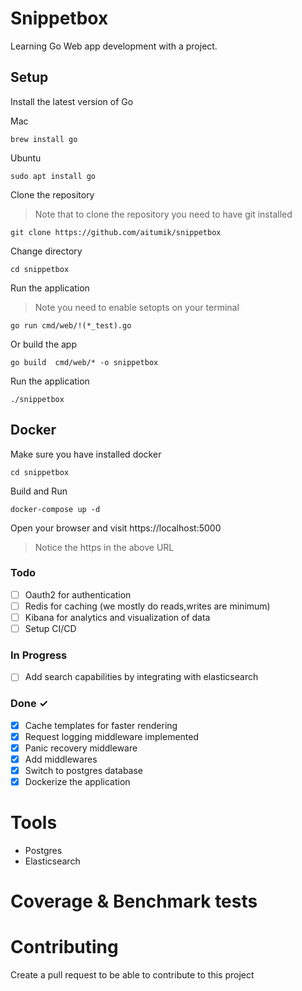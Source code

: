 # Snippetbox
Learning Go Web app development with a project.

## Setup
Install the latest version of Go

Mac
```
brew install go
```

Ubuntu
```
sudo apt install go
```

Clone the repository
> Note that to clone the repository you need to have git installed
```
git clone https://github.com/aitumik/snippetbox
```

Change directory
```
cd snippetbox
```

Run the application
> Note you need to enable setopts on your terminal
```
go run cmd/web/!(*_test).go
```

Or build the app
```
go build  cmd/web/* -o snippetbox
```

Run the application
```
./snippetbox
```


## Docker

Make sure you have installed docker
```
cd snippetbox
```

Build and Run
```
docker-compose up -d
```

Open your browser and visit https://localhost:5000

> Notice the https in the above URL

### Todo
- [ ] Oauth2 for authentication
- [ ] Redis for caching (we mostly do reads,writes are minimum)
- [ ] Kibana for analytics and visualization of data
- [ ] Setup CI/CD

### In Progress
- [ ] Add search capabilities by integrating with elasticsearch

### Done ✓
- [x] Cache templates for faster rendering
- [x] Request logging middleware implemented
- [x] Panic recovery middleware
- [x] Add middlewares
- [x] Switch to postgres database
- [x] Dockerize the application

# Tools
* Postgres
* Elasticsearch

# Coverage & Benchmark tests

# Contributing
Create a pull request to be able to contribute to this project
